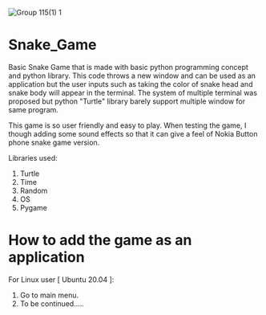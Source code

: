 ![Group 115(1) 1](https://user-images.githubusercontent.com/87926244/236485200-c4f2361b-78b4-455e-b830-880561e8062c.png)

# Snake_Game

Basic Snake Game that is made with basic python programming concept and python library. This code throws a new window and can be used as an application but the user inputs such as taking the color of snake head and snake body will appear in the terminal. The system of multiple terminal was proposed but python "Turtle" library barely support multiple window for same program.

This game is so user friendly and easy to play. When testing the game, I though adding some sound effects so that it can give a feel of Nokia Button phone snake game version.

Libraries used:

1. Turtle
2. Time
3. Random
4. OS
5. Pygame

# How to add the game as an application

For Linux user [ Ubuntu 20.04 ]:

1. Go to main menu.
2. To be continued.....
